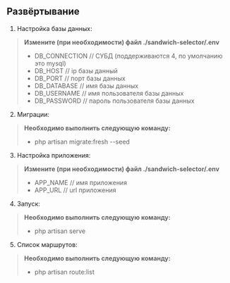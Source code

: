 Развёртывание
---
1. Настройка базы данных:

> **Измените (при необходимости) файл ./sandwich-selector/.env**
> + DB_CONNECTION // СУБД (поддерживаются 4, по умолчанию это mysql)
> + DB_HOST // ip базы данный
> + DB_PORT // порт базы данных
> + DB_DATABASE // имя базы данных
> + DB_USERNAME // имя пользователя базы данных
> + DB_PASSWORD // пароль пользователя базы данных

2. Миграции:
> **Необходимо выполнить следующую команду:**
> + php artisan migrate:fresh --seed

3. Настройка приложения:
> **Измените (при необходимости) файл ./sandwich-selector/.env**
> + APP_NAME // имя приложения
> + APP_URL // url приложения

4. Запуск:
> **Необходимо выполнить следующую команду:**
> + php artisan serve

5. Список маршрутов:
> **Необходимо выполнить следующую команду:**
> + php artisan route:list
